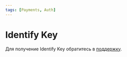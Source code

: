 ```yaml
---
tags: [Payments, Auth]
---
```


# Identify Key

Для получение Identify Key обратитесь в [поддержку](https://assist.mediacube.network/l_rus/knowledge_base/).
